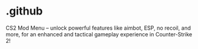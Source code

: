 # .github
CS2 Mod Menu – unlock powerful features like aimbot, ESP, no recoil, and more, for an enhanced and tactical gameplay experience in Counter-Strike 2!
